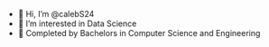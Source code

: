 - 👋 Hi, I’m @calebS24
- 👀 I’m interested in Data Science
- 🌱 Completed by Bachelors in Computer Science and Engineering


